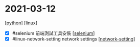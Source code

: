 # 2021-03-12

[[python]]
[[linux]]
- [x] #selenium 前端測試工具安裝 [[selenium]]
- [x] #linux-network-setting  network settings [[network-setting]]

[//begin]: # "Autogenerated link references for markdown compatibility"
[python]: ../../../../devops/2-code/learning/language/python/python.md "Python"
[linux]: ../../../../devops/7-operate/learning/env/linux/linux.md "Linux"
[selenium]: ../../../../devops/4-test/learning/frontend/selenium.md "selenium"
[network-setting]: network-setting.md "network-setting"
[//end]: # "Autogenerated link references"